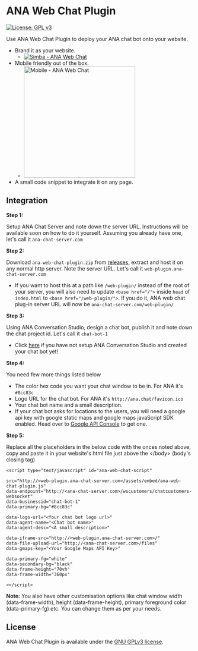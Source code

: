 # ANA Web Chat Plugin

[![License: GPL v3](https://img.shields.io/badge/License-GPL%20v3-blue.svg)](http://www.gnu.org/licenses/gpl-3.0)

Use ANA Web Chat Plugin to deploy your ANA chat bot onto your website. 

  - Brand it as your website.
    - [![Simba - ANA Web Chat](https://github.com/Kitsune-tools/ana-web-chat-plugin/blob/master/assets/webchat-pc-simba.png)](https://github.com/Kitsune-tools/ana-web-chat-plugin/blob/master/assets/webchat-pc-simba.png)
  - Mobile friendly out of the box. 
    - <a href="http://ana.chat/ecommerce.html"><img alt="Mobile - ANA Web Chat" src="https://github.com/Kitsune-tools/ana-web-chat-plugin/blob/master/assets/webchat-mobile.jpg" height="300"/></a>
  - A small code snippet to integrate it on any page. 

## Integration

**Step 1:**

Setup ANA Chat Server and note down the server URL. Instructions will be available soon on how to do it yourself. Assuming you already have one, let's call it `ana-chat-server.com`

**Step 2:**

Download `ana-web-chat-plugin.zip` from [releases](https://github.com/Kitsune-tools/ana-web-chat-plugin/releases), extract and host it on any normal http server. Note the server URL. Let's call it `web-plugin.ana-chat-server.com`
   - If you want to host this at a path like `/web-plugin/` instead of the root of your server, you will also need to update `<base href="/">` inside `head` of `index.html` to `<base href="/web-plugin/">`. If you do it, ANA web chat plug-in server URL will now be `ana-chat-server.com/web-plugin/`

**Step 3:**

Using ANA Conversation Studio, design a chat bot, publish it and note down the chat project id. Let's call it `chat-bot-1` 
  - Click [here](https://github.com/Kitsune-tools/ProjectANA) if you have not setup ANA Conversation Studio and created your chat bot yet! 

**Step 4:**

You need few more things listed below
   - The color hex code you want your chat window to be in.   For ANA it's `#8cc83c`
   - Logo URL for the chat bot. For ANA it's `http://ana.chat/favicon.ico`
   - Your chat bot name and a small description.
   - If your chat bot asks for locations to the users, you will need a google api key with google static maps and google maps javaScript SDK enabled. Head over to [Google API Console](https://console.developers.google.com) to get one.  
 
**Step 5:**

Replace all the placeholders in the below code with the onces noted above, copy and paste it in your website's html file just above the &lt;/body&gt; (body's closing tag)

```
<script type="text/javascript" id="ana-web-chat-script"

src="http://<web-plugin.ana-chat-server.com>/assets/embed/ana-web-chat-plugin.js" 
data-endpoint="http://<ana-chat-server.com>/wscustomers/chatcustomers-websocket"
data-businessid="chat-bot-1"
data-primary-bg="#8cc83c"

data-logo-url="<Your chat bot logo url>"
data-agent-name="<Chat bot name>"
data-agent-desc="<A small description>"

data-iframe-src="http://<web-plugin.ana-chat-server.com>/"
data-file-upload-url="http://<ana-chat-server.com>/files"
data-gmaps-key="<Your Google Maps API Key>"

data-primary-fg="white"
data-secondary-bg="black"
data-frame-height="70vh"
data-frame-width="360px"

></script>
```

**Note:**
You also have other customisation options like chat window width (data-frame-width), height (data-frame-height), primary foreground color (data-primary-fg) etc. You can change them as per your needs.

## License

ANA Web Chat Plugin is available under the [GNU GPLv3 license](https://www.gnu.org/licenses/gpl-3.0.en.html).
